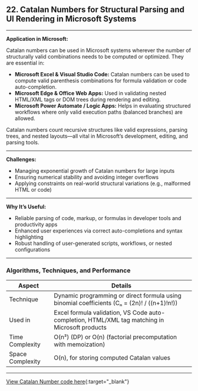 

## **22. Catalan Numbers for Structural Parsing and UI Rendering in Microsoft Systems**

---

**Application in Microsoft:**

Catalan numbers can be used in Microsoft systems wherever the number of structurally valid combinations needs to be computed or optimized. They are essential in:

* **Microsoft Excel & Visual Studio Code:** Catalan numbers can be used to compute valid parenthesis combinations for formula validation or code auto-completion.
* **Microsoft Edge & Office Web Apps:** Used in validating nested HTML/XML tags or DOM trees during rendering and editing.
* **Microsoft Power Automate / Logic Apps:** Helps in evaluating structured workflows where only valid execution paths (balanced branches) are allowed.

Catalan numbers count recursive structures like valid expressions, parsing trees, and nested layouts—all vital in Microsoft’s development, editing, and parsing tools.

---

**Challenges:**

* Managing exponential growth of Catalan numbers for large inputs
* Ensuring numerical stability and avoiding integer overflows
* Applying constraints on real-world structural variations (e.g., malformed HTML or code)

---

**Why It’s Useful:**

* Reliable parsing of code, markup, or formulas in developer tools and productivity apps
* Enhanced user experiences via correct auto-completions and syntax highlighting
* Robust handling of user-generated scripts, workflows, or nested configurations

---

### Algorithms, Techniques, and Performance

| Aspect           | Details                                                                                        |
| ---------------- | ---------------------------------------------------------------------------------------------- |
| Technique        | Dynamic programming or direct formula using binomial coefficients (Cₙ = (2n)! / ((n+1)!n!))    |
| Used in          | Excel formula validation, VS Code auto-completion, HTML/XML tag matching in Microsoft products |
| Time Complexity  | O(n²) (DP) or O(n) (factorial precomputation with memoization)                                 |
| Space Complexity | O(n), for storing computed Catalan values                                                      |

---

[View Catalan Number code here](https://github.com/Sindhuhurakadli/sindhu_portfolio.io/blob/main/codes/catalan.cpp){\:target="\_blank"}

